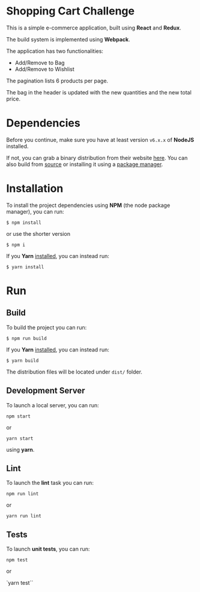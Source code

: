 # Shopping Cart Challenge

This is a simple e-commerce application, built using **React** and **Redux**.

The build system is implemented using **Webpack**.

The application has two functionalities:
* Add/Remove to Bag
* Add/Remove to Wishlist

The pagination lists 6 products per page.

The bag in the header is updated with the new quantities and the new total price.

# Dependencies

Before you continue, make sure you have at least version `v6.x.x` of **NodeJS** installed.

If not, you can grab a binary distribution from their website [here](https://nodejs.org/en/). You can also build from [source](https://github.com/nodejs/node/blob/master/BUILDING.md#building-nodejs-on-supported-platforms) or installing it using a [package manager](https://nodejs.org/en/download/package-manager/).


# Installation

To install the project dependencies using **NPM** (the node package manager), you can run:

`$ npm install` 

or use the shorter version

`$ npm i` 

If you **Yarn** [installed](https://yarnpkg.com/lang/en/docs/install/), you can instead run:

`$ yarn install`

# Run

## Build
To build the project you can run:

`$ npm run build` 

If you **Yarn** [installed](https://yarnpkg.com/lang/en/docs/install/), you can instead run:

`$ yarn build`

The distribution files will be located under `dist/` folder.

## Development Server

To launch a local server, you can run:

`npm start`

or 

`yarn start`

using **yarn**.

## Lint

To launch the **lint** task you can run:

`npm run lint`

or

`yarn run lint`

## Tests

To launch **unit tests**, you can run:

`npm test`

or

`yarn test``
